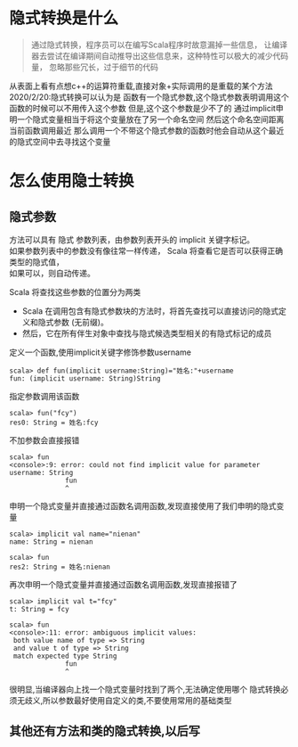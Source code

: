 # 隐式转换是什么
>通过隐式转换，程序员可以在编写Scala程序时故意漏掉一些信息，
让编译器去尝试在编译期间自动推导出这些信息来，这种特性可以极大的减少代码量，
忽略那些冗长，过于细节的代码

从表面上看有点想c++的运算符重载,直接对象+实际调用的是重载的某个方法  
2020/2/20:隐式转换可以认为是
函数有一个隐式参数,这个隐式参数表明调用这个函数的时候可以不用传入这个参数
但是,这个这个参数是少不了的
通过implicit申明一个隐式变量相当于将这个变量放在了另一个命名空间
然后这个命名空间距离当前函数调用最近
那么调用一个不带这个隐式参数的函数时他会自动从这个最近的隐式空间中去寻找这个变量
# 怎么使用隐士转换
## 隐式参数
方法可以具有 隐式 参数列表，由参数列表开头的 implicit 关键字标记。  
如果参数列表中的参数没有像往常一样传递， Scala 将查看它是否可以获得正确类型的隐式值，  
如果可以，则自动传递。  

Scala 将查找这些参数的位置分为两类       
* Scala 在调用包含有隐式参数块的方法时，将首先查找可以直接访问的隐式定义和隐式参数 (无前缀)。  
* 然后，它在所有伴生对象中查找与隐式候选类型相关的有隐式标记的成员

定义一个函数,使用implicit关键字修饰参数username  
```
scala> def fun(implicit username:String)="姓名:"+username
fun: (implicit username: String)String
```
指定参数调用该函数
```
scala> fun("fcy")
res0: String = 姓名:fcy
```
不加参数会直接报错
```
scala> fun
<console>:9: error: could not find implicit value for parameter username: String
              fun
              ^
```
申明一个隐式变量并直接通过函数名调用函数,发现直接使用了我们申明的隐式变量
```
scala> implicit val name="nienan"
name: String = nienan

scala> fun
res2: String = 姓名:nienan
```
再次申明一个隐式变量并直接通过函数名调用函数,发现直接报错了
```
scala> implicit val t="fcy"
t: String = fcy

scala> fun
<console>:11: error: ambiguous implicit values:
 both value name of type => String
 and value t of type => String
 match expected type String
              fun
              ^
```
很明显,当编译器向上找一个隐式变量时找到了两个,无法确定使用哪个
隐式转换必须无歧义,所以参数最好使用自定义的类,不要使用常用的基础类型
## 其他还有方法和类的隐式转换,以后写